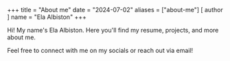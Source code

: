 +++
title = "About me"
date = "2024-07-02"
aliases = ["about-me"]
[ author ]
  name = "Ela Albiston"
+++

Hi! My name's Ela Albiston. Here you'll find my resume, projects, and more about me.

Feel free to connect with me on my socials or reach out via email! 